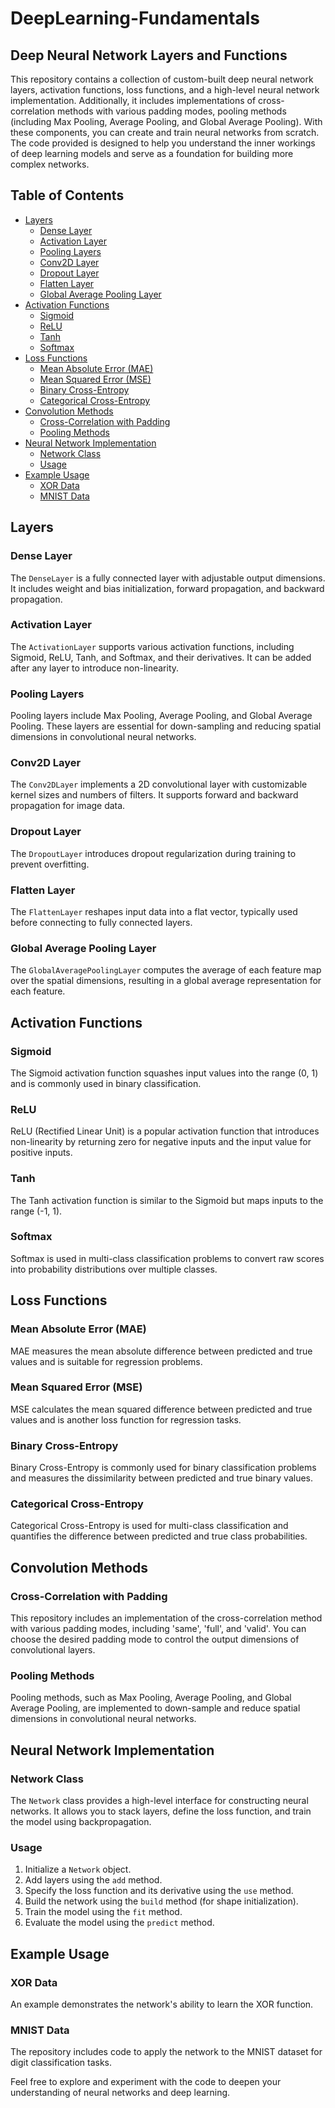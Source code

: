 # DeepLearning-Fundamentals
## Deep Neural Network Layers and Functions

This repository contains a collection of custom-built deep neural network layers, activation functions, loss functions, and a high-level neural network implementation. Additionally, it includes implementations of cross-correlation methods with various padding modes, pooling methods (including Max Pooling, Average Pooling, and Global Average Pooling). With these components, you can create and train neural networks from scratch. The code provided is designed to help you understand the inner workings of deep learning models and serve as a foundation for building more complex networks.

## Table of Contents

- [Layers](#layers)
  - [Dense Layer](#dense-layer)
  - [Activation Layer](#activation-layer)
  - [Pooling Layers](#pooling-layers)
  - [Conv2D Layer](#conv2d-layer)
  - [Dropout Layer](#dropout-layer)
  - [Flatten Layer](#flatten-layer)
  - [Global Average Pooling Layer](#global-average-pooling-layer)
- [Activation Functions](#activation-functions)
  - [Sigmoid](#sigmoid)
  - [ReLU](#relu)
  - [Tanh](#tanh)
  - [Softmax](#softmax)
- [Loss Functions](#loss-functions)
  - [Mean Absolute Error (MAE)](#mean-absolute-error-mae)
  - [Mean Squared Error (MSE)](#mean-squared-error-mse)
  - [Binary Cross-Entropy](#binary-cross-entropy)
  - [Categorical Cross-Entropy](#categorical-cross-entropy)
- [Convolution Methods](#convolution-methods)
  - [Cross-Correlation with Padding](#cross-correlation-with-padding)
  - [Pooling Methods](#pooling-methods)
- [Neural Network Implementation](#neural-network-implementation)
  - [Network Class](#network-class)
  - [Usage](#usage)
- [Example Usage](#example-usage)
  - [XOR Data](#xor-data)
  - [MNIST Data](#mnist-data)

## Layers

### Dense Layer

The `DenseLayer` is a fully connected layer with adjustable output dimensions. It includes weight and bias initialization, forward propagation, and backward propagation.

### Activation Layer

The `ActivationLayer` supports various activation functions, including Sigmoid, ReLU, Tanh, and Softmax, and their derivatives. It can be added after any layer to introduce non-linearity.

### Pooling Layers

Pooling layers include Max Pooling, Average Pooling, and Global Average Pooling. These layers are essential for down-sampling and reducing spatial dimensions in convolutional neural networks.

### Conv2D Layer

The `Conv2DLayer` implements a 2D convolutional layer with customizable kernel sizes and numbers of filters. It supports forward and backward propagation for image data.

### Dropout Layer

The `DropoutLayer` introduces dropout regularization during training to prevent overfitting.

### Flatten Layer

The `FlattenLayer` reshapes input data into a flat vector, typically used before connecting to fully connected layers.

### Global Average Pooling Layer

The `GlobalAveragePoolingLayer` computes the average of each feature map over the spatial dimensions, resulting in a global average representation for each feature.

## Activation Functions

### Sigmoid

The Sigmoid activation function squashes input values into the range (0, 1) and is commonly used in binary classification.

### ReLU

ReLU (Rectified Linear Unit) is a popular activation function that introduces non-linearity by returning zero for negative inputs and the input value for positive inputs.

### Tanh

The Tanh activation function is similar to the Sigmoid but maps inputs to the range (-1, 1).

### Softmax

Softmax is used in multi-class classification problems to convert raw scores into probability distributions over multiple classes.

## Loss Functions

### Mean Absolute Error (MAE)

MAE measures the mean absolute difference between predicted and true values and is suitable for regression problems.

### Mean Squared Error (MSE)

MSE calculates the mean squared difference between predicted and true values and is another loss function for regression tasks.

### Binary Cross-Entropy

Binary Cross-Entropy is commonly used for binary classification problems and measures the dissimilarity between predicted and true binary values.

### Categorical Cross-Entropy

Categorical Cross-Entropy is used for multi-class classification and quantifies the difference between predicted and true class probabilities.

## Convolution Methods

### Cross-Correlation with Padding

This repository includes an implementation of the cross-correlation method with various padding modes, including 'same', 'full', and 'valid'. You can choose the desired padding mode to control the output dimensions of convolutional layers.

### Pooling Methods

Pooling methods, such as Max Pooling, Average Pooling, and Global Average Pooling, are implemented to down-sample and reduce spatial dimensions in convolutional neural networks.

## Neural Network Implementation

### Network Class

The `Network` class provides a high-level interface for constructing neural networks. It allows you to stack layers, define the loss function, and train the model using backpropagation.

### Usage

1. Initialize a `Network` object.
2. Add layers using the `add` method.
3. Specify the loss function and its derivative using the `use` method.
4. Build the network using the `build` method (for shape initialization).
5. Train the model using the `fit` method.
6. Evaluate the model using the `predict` method.

## Example Usage

### XOR Data

An example demonstrates the network's ability to learn the XOR function.

### MNIST Data

The repository includes code to apply the network to the MNIST dataset for digit classification tasks.

Feel free to explore and experiment with the code to deepen your understanding of neural networks and deep learning.
